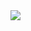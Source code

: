 <img src="/frame.svg" class="w-[400px] h-[400px] absolute top-1/2 -translate-y-1/2 right-1/2 translate-x-1/2" />
